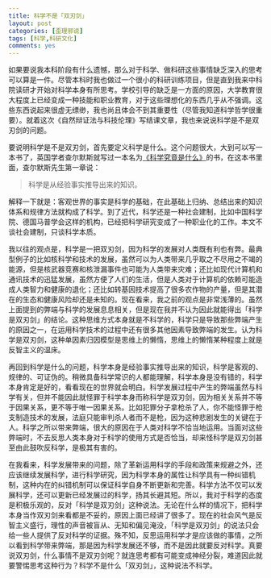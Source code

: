 ```yaml
---
title: 科学不是「双刃剑」
layout: post
categories: [歪理邪说]
tags: [科学,科研文化]
comments: yes
---
```


如果要说我本科阶段有什么遗憾，那么对于科学、做科研这些事情缺乏深入的思考可以算是一件。尽管本科时我也做过一个很小的科研训练项目，但是直到我来中科院读研才开始对科学本身有所思考。学校引导的缺乏是一方面的原因，大学教育很大程度上已经变成一种技能和职业教育，对于这些理想化的东西几乎从不强调。这些东西说起来很虚无缥缈，我也尚且体会不到其重要性（尽管我知道科学哲学很重要）。就着这次《自然辩证法与科技伦理》写结课文章，我也来说说科学是不是双刃剑的问题。 

要说明科学是不是双刃剑，首先要定义科学是什么。这个问题很大，大到可以写一本书了，英国学者查尔默斯就写过一本名为[《科学究竟是什么》](http://book.douban.com/subject/2987179/)的书，在这本书里面，查尔默斯先生第一章说： 

> 科学是从经验事实推导出来的知识。

解释一下就是：客观世界的事实是科学的基础，在此基础上归纳、总结出来的知识体系和规律方法就构成了科学。到了近代，科学还是一种社会建制，比如中国科学院、德国马普学会这样的机构，已经把科学研究变成了一种职业化的工作。本文不谈社会建制，只谈科学本质。 

我以往的观点是，科学是一把双刃剑，因为科学的发展对人类既有利也有弊。最典型例子的比如核科学和技术的发展，虽然可以为人类带来几乎取之不尽用之不竭的能源，但是核武器竞赛和核泄漏事件也可能为人类带来灾难；还比如现代计算机和通讯技术的迅猛发展，虽然方便了人们的生活，但是人类对于计算机的依赖可能造成人类智力和健康的退化；还比如转基因技术提高了很多农作物的产量，但是其潜在的生态和健康风险却还是未知的。现在看来，我之前的观点是非常浅薄的。虽然上面提到的弊端与科学的发展息息相关，但是现在我并不认为因此就能得出「科学是双刃剑」的结论。这种思维方式本身就是不科学的，科学只是导致那些弊端产生的原因之一，在运用科学技术的过程中还有很多其他因素导致弊端的发生。认为科学是双刃剑，这种单因素归因模型是思维上的懒惰，思维上的懒惰某种程度上就是反智主义的温床。

再回到科学是什么的问题，科学本身是经验事实推导出来的知识，科学是客观的、规律的、可证伪的。稍微具备科学常识的人都能理解，科学本身是没有错的，科学本身肯定是好的，看看现在的世界就会明白。科学发展过程中产生的弊端虽然与科学有关，但并不能因此就怪罪于科学本身而称科学是双刃剑，因为相关关系并不等于因果关系，更不等于唯一因果关系。比如犯罪分子拿枪杀了人，你不能怪罪于枪支制造技术的发展，法庭只能审判杀人者而不是枪，因为这种悲剧发生的关键在于人。科学之所以带来弊端，很大的原因在于人类对科学不恰当地运用。当面对这些弊端时，不去反思人类本身对于科学的使用方式是否恰当，却来怪科学是双刃剑甚至由此鼓吹反科学，是极其有害的。

在我看来，科学发展带来的问题，除了革新运用科学的手段和政策来规避之外，还应该继续发展科学，进行科学研究，因为科学本身的属性让科学具有一种纠错机制，这种内在的纠错机制可以保证科学自身不断更新和完善。科学方法不仅可以发展科学，还可以更新已经发展过的科学，扬其长避其短。所以，我对于科学的态度是积极乐观的，反对「科学是双刃剑」这种说法。无论在什么样的情况下，把科学本身当作双刃剑来看都是不妥的，原因上面已经讲了很多了。现在的社会风气是反智主义盛行，理性的声音被盲从、无知和偏见淹没，「科学是双刃剑」的说法只会给一些人提供了反对科学的证据。殊不知，反思运用科学才是应该做的事情，之所以看到科学带来弊端，那是因为科学发展还不够，而不是因此就要反对科学。真要说双刃剑，什么事情不是双刃剑呢？就连思考都有可能变成神经分裂，难道因此就要警惕思考这种行为？科学不是什么「双刃剑」，这种说法不科学。